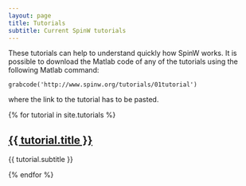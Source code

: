 ```yaml
---
layout: page
title: Tutorials
subtitle: Current SpinW tutorials
---
```


These tutorials can help to understand quickly how SpinW works. It is possible to download the Matlab code of any of the tutorials using the following Matlab command:

`grabcode('http://www.spinw.org/tutorials/01tutorial')`

where the link to the tutorial has to be pasted.

{% for tutorial in site.tutorials %}
  <h2>
    <a href="{{ tutorial.url }}">
      {{ tutorial.title }}
    </a>
  </h2>
  <p>{{ tutorial.subtitle }}</p>
{% endfor %}

